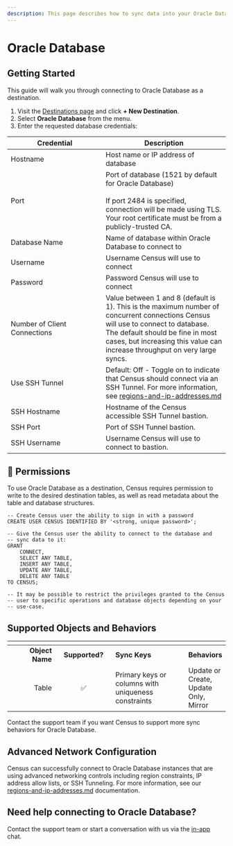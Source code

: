 ```yaml
---
description: This page describes how to sync data into your Oracle Database instance.
---
```


# Oracle Database

## Getting Started

This guide will walk you through connecting to Oracle Database as a destination.

1. Visit the [Destinations page](https://app.getcensus.com/destinations) and click **+ New Destination**.
2. Select **Oracle Database** from the menu.
3. Enter the requested database credentials:

<table><thead><tr><th width="203">Credential</th><th>Description</th></tr></thead><tbody><tr><td>Hostname</td><td>Host name or IP address of database</td></tr><tr><td>Port</td><td>Port of database (1521 by default for Oracle Database)<br><br>If port 2484 is specified, connection will be made using TLS. Your root certificate must be from a publicly-trusted CA.</td></tr><tr><td>Database Name</td><td>Name of database within Oracle Database to connect to</td></tr><tr><td>Username</td><td>Username Census will use to connect</td></tr><tr><td>Password</td><td>Password Census will use to connect</td></tr><tr><td>Number of Client Connections</td><td>Value between 1 and 8 (default is 1). This is the maximum number of concurrent connections Census will use to connect to database. The default should be fine in most cases, but increasing this value can increase throughput on very large syncs.</td></tr><tr><td>Use SSH Tunnel</td><td>Default: Off - Toggle on to indicate that Census should connect via an SSH Tunnel. For more information, see <a data-mention href="../../misc/security-and-privacy/regions-and-ip-addresses.md">regions-and-ip-addresses.md</a></td></tr><tr><td>SSH Hostname</td><td>Hostname of the Census accessible SSH Tunnel bastion.</td></tr><tr><td>SSH Port</td><td>Port of SSH Tunnel bastion.</td></tr><tr><td>SSH Username</td><td>Username Census will use to connect to bastion.</td></tr></tbody></table>

## 🔑 Permissions

To use Oracle Database as a destination, Census requires permission to write to the desired destination tables, as well as read metadata about the table and database structures.

```
-- Create Census user the ability to sign in with a password
CREATE USER CENSUS IDENTIFIED BY '<strong, unique password>';

-- Give the Census user the ability to connect to the database and
-- sync data to it:
GRANT
    CONNECT,
    SELECT ANY TABLE,
    INSERT ANY TABLE,
    UPDATE ANY TABLE,
    DELETE ANY TABLE
TO CENSUS;

-- It may be possible to restrict the privileges granted to the Census
-- user to specific operations and database objects depending on your
-- use-case.
```

## Supported Objects and Behaviors

<table data-header-hidden><thead><tr><th width="155" align="right"></th><th width="147" align="center"></th><th width="243"></th><th></th></tr></thead><tbody><tr><td align="right"><strong>Object Name</strong></td><td align="center"><strong>Supported?</strong></td><td><strong>Sync Keys</strong></td><td><strong>Behaviors</strong></td></tr><tr><td align="right">Table</td><td align="center">✅</td><td>Primary keys or columns with uniqueness constraints</td><td>Update or Create, Update Only, Mirror</td></tr></tbody></table>

Contact the support team if you want Census to support more sync behaviors for Oracle Database.

## Advanced Network Configuration

Census can successfully connect to Oracle Database instances that are using advanced networking controls including region constraints, IP address allow lists, or SSH Tunneling. For more information, see our [regions-and-ip-addresses.md](../../misc/security-and-privacy/regions-and-ip-addresses.md "mention") documentation.

## Need help connecting to Oracle Database?

Contact the support team or start a conversation with us via the [in-app](https://app.getcensus.com) chat.
